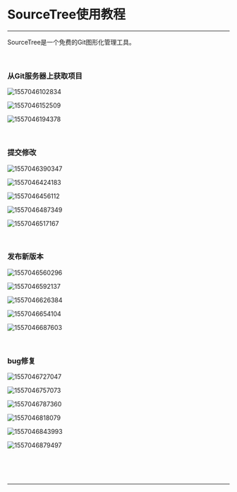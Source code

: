 # SourceTree使用教程

---

SourceTree是一个免费的Git图形化管理工具。

<br/>

### 从Git服务器上获取项目

![1557046102834](images/1557046102834.png)

![1557046152509](images/1557046152509.png)

![1557046194378](images/1557046194378.png)

<br/>

### 提交修改

![1557046390347](images/1557046390347.png)

![1557046424183](images/1557046424183.png)

![1557046456112](images/1557046456112.png)

![1557046487349](images/1557046487349.png)

![1557046517167](images/1557046517167.png)

<br/>

### 发布新版本

![1557046560296](images/1557046560296.png)

![1557046592137](images/1557046592137.png)

![1557046626384](images/1557046626384.png)

![1557046654104](images/1557046654104.png)

![1557046687603](images/1557046687603.png)

<br/>

### bug修复

![1557046727047](images/1557046727047.png)

![1557046757073](images/1557046757073.png)

![1557046787360](images/1557046787360.png)

![1557046818079](images/1557046818079.png)

![1557046843993](images/1557046843993.png)

![1557046879497](images/1557046879497.png)



<br/><br/><br/>

---

